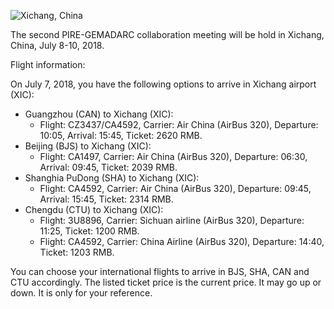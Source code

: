  ![Xichang, China](https://drive.google.com/uc?id=1LlOecTJfrjyPGYUeNNYadbR0tiThvAIR)
 
 The second PIRE-GEMADARC collaboration meeting will be hold in Xichang, China, July 8-10, 2018.
 
 Flight information:
 
  On July 7, 2018, you have the following options  to arrive in Xichang airport (XIC): 
  * Guangzhou (CAN) to Xichang (XIC):
    * Flight: CZ3437/CA4592, Carrier: Air China (AirBus 320), Departure: 10:05, Arrival: 15:45, Ticket: 2620 RMB.
  * Beijing (BJS) to Xichang (XIC):
    * Flight: CA1497, Carrier: Air China (AirBus 320), Departure: 06:30, Arrival: 09:45, Ticket: 2039 RMB.
  * Shanghia PuDong (SHA) to Xichang (XIC):
    * Flight: CA4592, Carrier: Air China (AirBus 320), Departure: 09:45, Arrival: 15:45, Ticket: 2314 RMB.
  * Chengdu (CTU) to Xichang (XIC):
    * Flight: 3U8896, Carrier: Sichuan airline (AirBus 320), Departure: 11:25, Ticket: 1200 RMB.
    * Flight: CA4592, Carrier: China Airline (AirBus 320), Departure: 14:40, Ticket: 1203 RMB.
    
  You can choose your international flights to arrive in BJS, SHA, CAN and CTU accordingly. The listed ticket price is the current price. It may go up or down. It is only for your reference.  
   


             


              


          
 


